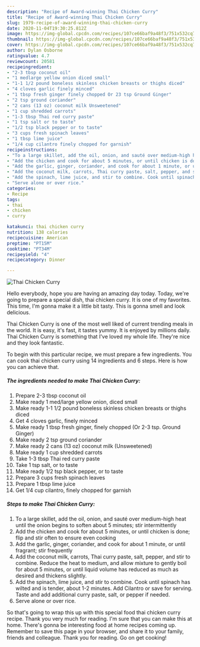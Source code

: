 ```yaml
---
description: "Recipe of Award-winning Thai Chicken Curry"
title: "Recipe of Award-winning Thai Chicken Curry"
slug: 1979-recipe-of-award-winning-thai-chicken-curry
date: 2020-11-04T19:30:25.812Z
image: https://img-global.cpcdn.com/recipes/107ce66baf9a48f3/751x532cq70/thai-chicken-curry-recipe-main-photo.jpg
thumbnail: https://img-global.cpcdn.com/recipes/107ce66baf9a48f3/751x532cq70/thai-chicken-curry-recipe-main-photo.jpg
cover: https://img-global.cpcdn.com/recipes/107ce66baf9a48f3/751x532cq70/thai-chicken-curry-recipe-main-photo.jpg
author: Dylan Osborne
ratingvalue: 4.7
reviewcount: 20581
recipeingredient:
- "2-3 tbsp coconut oil"
- "1 medlarge yellow onion diced small"
- "1-1 1/2 pound boneless skinless chicken breasts or thighs diced"
- "4 cloves garlic finely minced"
- "1 tbsp fresh ginger finely chopped Or 23 tsp Ground Ginger"
- "2 tsp ground coriander"
- "2 cans (13 oz) coconut milk Unsweetened"
- "1 cup shredded carrots"
- "1-3 tbsp Thai red curry paste"
- "1 tsp salt or to taste"
- "1/2 tsp black pepper or to taste"
- "3 cups fresh spinach leaves"
- "1 tbsp lime juice"
- "1/4 cup cilantro finely chopped for garnish"
recipeinstructions:
- "To a large skillet, add the oil, onion, and sauté over medium-high heat until the onion begins to soften about 5 minutes; stir intermittently"
- "Add the chicken and cook for about 5 minutes, or until chicken is done; flip and stir often to ensure even cooking"
- "Add the garlic, ginger, coriander, and cook for about 1 minute, or until fragrant; stir frequently"
- "Add the coconut milk, carrots, Thai curry paste, salt, pepper, and stir to combine. Reduce the heat to medium, and allow mixture to gently boil for about 5 minutes, or until liquid volume has reduced as much as desired and thickens slightly."
- "Add the spinach, lime juice, and stir to combine. Cook until spinach has wilted and is tender, about 1-2 minutes. Add Cilantro or save for serving. Taste and add additional curry paste, salt, or pepper if needed."
- "Serve alone or over rice."
categories:
- Recipe
tags:
- thai
- chicken
- curry

katakunci: thai chicken curry 
nutrition: 138 calories
recipecuisine: American
preptime: "PT15M"
cooktime: "PT34M"
recipeyield: "4"
recipecategory: Dinner

---
```



![Thai Chicken Curry](https://img-global.cpcdn.com/recipes/107ce66baf9a48f3/751x532cq70/thai-chicken-curry-recipe-main-photo.jpg)

Hello everybody, hope you are having an amazing day today. Today, we're going to prepare a special dish, thai chicken curry. It is one of my favorites. This time, I'm gonna make it a little bit tasty. This is gonna smell and look delicious.

Thai Chicken Curry is one of the most well liked of current trending meals in the world. It is easy, it's fast, it tastes yummy. It is enjoyed by millions daily. Thai Chicken Curry is something that I've loved my whole life. They're nice and they look fantastic.




To begin with this particular recipe, we must prepare a few ingredients. You can cook thai chicken curry using 14 ingredients and 6 steps. Here is how you can achieve that.

<!--inarticleads1-->

##### The ingredients needed to make Thai Chicken Curry:

1. Prepare 2-3 tbsp coconut oil
1. Make ready 1 med/large yellow onion, diced small
1. Make ready 1-1 1/2 pound boneless skinless chicken breasts or thighs diced
1. Get 4 cloves garlic, finely minced
1. Make ready 1 tbsp fresh ginger, finely chopped (Or 2-3 tsp. Ground Ginger)
1. Make ready 2 tsp ground coriander
1. Make ready 2 cans (13 oz) coconut milk (Unsweetened)
1. Make ready 1 cup shredded carrots
1. Take 1-3 tbsp Thai red curry paste
1. Take 1 tsp salt, or to taste
1. Make ready 1/2 tsp black pepper, or to taste
1. Prepare 3 cups fresh spinach leaves
1. Prepare 1 tbsp lime juice
1. Get 1/4 cup cilantro, finely chopped for garnish




<!--inarticleads2-->

##### Steps to make Thai Chicken Curry:

1. To a large skillet, add the oil, onion, and sauté over medium-high heat until the onion begins to soften about 5 minutes; stir intermittently
1. Add the chicken and cook for about 5 minutes, or until chicken is done; flip and stir often to ensure even cooking
1. Add the garlic, ginger, coriander, and cook for about 1 minute, or until fragrant; stir frequently
1. Add the coconut milk, carrots, Thai curry paste, salt, pepper, and stir to combine. Reduce the heat to medium, and allow mixture to gently boil for about 5 minutes, or until liquid volume has reduced as much as desired and thickens slightly.
1. Add the spinach, lime juice, and stir to combine. Cook until spinach has wilted and is tender, about 1-2 minutes. Add Cilantro or save for serving. Taste and add additional curry paste, salt, or pepper if needed.
1. Serve alone or over rice.




So that's going to wrap this up with this special food thai chicken curry recipe. Thank you very much for reading. I'm sure that you can make this at home. There's gonna be interesting food at home recipes coming up. Remember to save this page in your browser, and share it to your family, friends and colleague. Thank you for reading. Go on get cooking!
